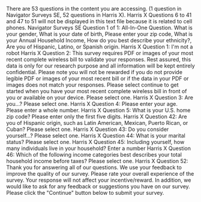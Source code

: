 There are 53 questions in the content you are accessing. (1 question in Navigator Surveys SE, 52 questions in Harris X).
Harris X Questions 6 to 41 and 47 to 51 will not be displayed in this text file because it is related to cell phones.
Navigator Surveys SE Question 1 of 1: All-In-One Question. What is your gender, What is your date of birth, Please enter your zip code, What is your Annual Household Income, How do you best describe your ethnicity?, Are you of Hispanic, Latino, or Spanish origin.
Harris X Question 1: I'm not a robot
Harris X Question 2: This survey requires PDF or images of your most recent complete wireless bill to validate your responses. Rest assured, this data is only for our research purpose and all information will be kept entirely confidential. Please note you will not be rewarded if you do not provide legible PDF or images of your most recent bill or if the data in your PDF or images does not match your responses. Please select continue to get started when you have your most recent complete wireless bill in front of you or available on your device. Please select one.
Harris X Question 3: Are you…? Please select one.
Harris X Question 4: Please enter your age. Please enter a whole number.
Harris X Question 5: What is your U.S. home zip code? Please enter only the first five digits.
Harris X Question 42: Are you of Hispanic origin, such as Latin American, Mexican, Puerto Rican, or Cuban? Please select one.
Harris X Question 43: Do you consider yourself…? Please select one.
Harris X Question 44: What is your marital status? Please select one.
Harris X Question 45: Including yourself, how many individuals live in your household? Enter a number
Harris X Question 46: Which of the following income categories best describes your total household income before taxes? Please select one.
Harris X Question 52: Thank you for answering all of our questions. We use your feedback to improve the quality of our survey. Please rate your overall experience of the survey. Your response will not affect your incentive/reward. In addition, we would like to ask for any feedback or suggestions you have on our survey. Please click the "Continue" button below to submit your survey.
